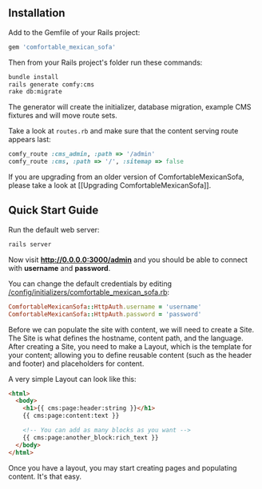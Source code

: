 ## Installation
Add to the Gemfile of your Rails project:
```bash
gem 'comfortable_mexican_sofa'
```
    
Then from your Rails project's folder run these commands:
```bash
bundle install
rails generate comfy:cms
rake db:migrate
```

The generator will create the initializer, database migration, example CMS fixtures and will move route sets.

Take a look at `routes.rb` and make sure that the content serving route appears last:

```ruby
comfy_route :cms_admin, :path => '/admin'
comfy_route :cms, :path => '/', :sitemap => false
```

If you are upgrading from an older version of ComfortableMexicanSofa, please take a look at [[Upgrading ComfortableMexicanSofa]].

## Quick Start Guide

Run the default web server:
```ruby
rails server
```
Now visit **http://0.0.0.0:3000/admin** and you should be able to connect with **username** and **password**.

You can change the default credentials by editing [/config/initializers/comfortable\_mexican\_sofa.rb](https://github.com/comfy/comfortable-mexican-sofa/blob/master/config/initializers/comfortable_mexican_sofa.rb):

```ruby
ComfortableMexicanSofa::HttpAuth.username = 'username'
ComfortableMexicanSofa::HttpAuth.password = 'password'
```

Before we can populate the site with content, we will need to create a Site. The Site is what defines the hostname, content path, and the language. After creating a Site, you need to make a Layout, which is the template for your content; allowing you to define reusable content (such as the header and footer) and placeholders for content.

A very simple Layout can look like this:
```html
<html>
  <body>
    <h1>{{ cms:page:header:string }}</h1>
    {{ cms:page:content:text }}

    <!-- You can add as many blocks as you want -->
    {{ cms:page:another_block:rich_text }}
  </body>
</html>
```

Once you have a layout, you may start creating pages and populating content. It's that easy.